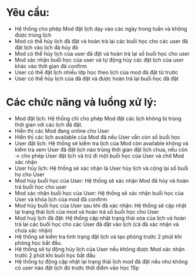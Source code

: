 # Yêu cầu:

-   Hệ thống cho phép Mod đặt lịch dạy vào các ngày trong tuần và không được trùng lịch
-   Mod có thể hủy lịch đã đặt và hoàn trả lại các buổi học cho các user đã đặt lịch vào lịch đã hủy đó
-   Mod có thể hủy lịch của user đã đặt và hoàn trả lại số buổi học cho user
-   Mod xác nhận buổi học của user và tự động hủy các đặt lịch của user khác vào thời gian đã confirm
-   User có thể đặt lịch nhiều lớp học theo lịch của mod đã đặt từ trước
-   User có thể hủy lịch của đã đặt và được hoàn trả lại buổi học đã đặt

# Các chức năng và luồng xử lý:

-   Mod đặt lịch: Hệ thống chỉ cho phép Mod đặt các lịch không bị trùng thời gian với các lịch đã đặt.
-   Hiển thị các Mod đang online cho User
-   Hiển thị các lịch available của Mod đã nếu User vẫn còn số buổi học
-   User đặt lịch: Hệ thống sẽ kiểm tra lịch của Mod còn available không và kiểm tra xem User đã đặt lịch nào trùng thời gian đặt lịch chưa, nếu còn -> cho phép User đặt lịch và trừ đi một buổi học của User và chờ Mod xác nhận
-   User hủy lịch: Hệ thống sẽ xác nhận là User hủy lịch và cộng lại số buổi họ cho User
-   Mod hủy buổi học của User: Hệ thống sẽ xác nhận Mod đã hủy và hoàn trả buổi học cho user
-   Mod xác nhận buổi học của User: Hệ thống sẽ xác nhận buổi học của User và khóa lịch của mod đã confirm
-   Mod hủy buổi học của User sau khi đã xác nhận: Hệ thống sẽ cập nhật lại trạng thái lịch của mod và hoàn trả số buổi học cho User
-   Mod huỷ lịch đã đặt: Hệ thống cập nhật trạng thái xóa của lịch và hoàn trả lại các buổi học cho các User đã đặt vào lịch (cả đã xác nhận và chưa xác nhận)
-   Hệ thống sẽ kiểm tra tình trạng đặt lịch và tạo phòng trước 2 phút khi phòng học bắt đầu.
-   Hệ thống sẽ tự động hủy lịch của User nếu không được Mod xác nhận trước 2 phút khi buôi học bắt đầu
-   Hệ thống tự động cập nhật lại trạng thái lịch mod đã đặt nếu như không có user nào đặt lịch đó trước thời điểm vào học 15p
